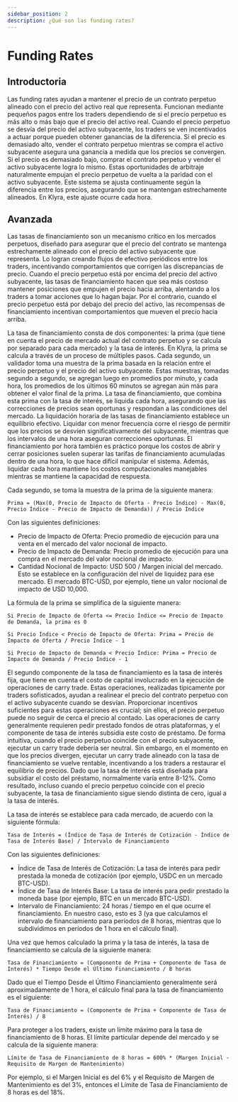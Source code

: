 ```yaml
---
sidebar_position: 2
description: ¿Qué son las funding rates?
---
```


# Funding Rates

## Introductoria
Las funding rates ayudan a mantener el precio de un contrato perpetuo alineado con el precio del activo real que representa. Funcionan mediante pequeños pagos entre los traders dependiendo de si el precio perpetuo es más alto o más bajo que el precio del activo real. Cuando el precio perpetuo se desvía del precio del activo subyacente, los traders se ven incentivados a actuar porque pueden obtener ganancias de la diferencia. Si el precio es demasiado alto, vender el contrato perpetuo mientras se compra el activo subyacente asegura una ganancia a medida que los precios se convergen. Si el precio es demasiado bajo, comprar el contrato perpetuo y vender el activo subyacente logra lo mismo. Estas oportunidades de arbitraje naturalmente empujan el precio perpetuo de vuelta a la paridad con el activo subyacente. Este sistema se ajusta continuamente según la diferencia entre los precios, asegurando que se mantengan estrechamente alineados. En Klyra, este ajuste ocurre cada hora.

## Avanzada
Las tasas de financiamiento son un mecanismo crítico en los mercados perpetuos, diseñado para asegurar que el precio del contrato se mantenga estrechamente alineado con el precio del activo subyacente que representa. Lo logran creando flujos de efectivo periódicos entre los traders, incentivando comportamientos que corrigen las discrepancias de precio. Cuando el precio perpetuo está por encima del precio del activo subyacente, las tasas de financiamiento hacen que sea más costoso mantener posiciones que empujen el precio hacia arriba, alentando a los traders a tomar acciones que lo hagan bajar. Por el contrario, cuando el precio perpetuo está por debajo del precio del activo, las recompensas de financiamiento incentivan comportamientos que mueven el precio hacia arriba.

La tasa de financiamiento consta de dos componentes: la prima (que tiene en cuenta el precio de mercado actual del contrato perpetuo y se calcula por separado para cada mercado) y la tasa de interés. En Klyra, la prima se calcula a través de un proceso de múltiples pasos. Cada segundo, un validador toma una muestra de la prima basada en la relación entre el precio perpetuo y el precio del activo subyacente. Estas muestras, tomadas segundo a segundo, se agregan luego en promedios por minuto, y cada hora, los promedios de los últimos 60 minutos se agregan aún más para obtener el valor final de la prima. La tasa de financiamiento, que combina esta prima con la tasa de interés, se liquida cada hora, asegurando que las correcciones de precios sean oportunas y respondan a las condiciones del mercado. La liquidación horaria de las tasas de financiamiento establece un equilibrio efectivo. Liquidar con menor frecuencia corre el riesgo de permitir que los precios se desvíen significativamente del subyacente, mientras que los intervalos de una hora aseguran correcciones oportunas. El financiamiento por hora también es práctico porque los costos de abrir y cerrar posiciones suelen superar las tarifas de financiamiento acumuladas dentro de una hora, lo que hace difícil manipular el sistema. Además, liquidar cada hora mantiene los costos computacionales manejables mientras se mantiene la capacidad de respuesta.

Cada segundo, se toma la muestra de la prima de la siguiente manera:

`Prima = (Max(0, Precio de Impacto de Oferta - Precio Índice) - Max(0, Precio Índice - Precio de Impacto de Demanda)) / Precio Índice`

Con las siguientes definiciones:
- Precio de Impacto de Oferta: Precio promedio de ejecución para una venta en el mercado del valor nocional de impacto.
- Precio de Impacto de Demanda: Precio promedio de ejecución para una compra en el mercado del valor nocional de impacto.
- Cantidad Nocional de Impacto: USD 500 / Margen inicial del mercado. Esto se establece en la configuración del nivel de liquidez para ese mercado. El mercado BTC-USD, por ejemplo, tiene un valor nocional de impacto de USD 10,000.

La fórmula de la prima se simplifica de la siguiente manera:

`Si Precio de Impacto de Oferta <= Precio Índice <= Precio de Impacto de Demanda, la prima es 0`

`Si Precio Índice < Precio de Impacto de Oferta: Prima = Precio de Impacto de Oferta / Precio Índice - 1`

`Si Precio de Impacto de Demanda < Precio Índice: Prima = Precio de Impacto de Demanda / Precio Índice - 1`

El segundo componente de la tasa de financiamiento es la tasa de interés fija, que tiene en cuenta el costo de capital involucrado en la ejecución de operaciones de carry trade. Estas operaciones, realizadas típicamente por traders sofisticados, ayudan a realinear el precio del contrato perpetuo con el activo subyacente cuando se desvían. Proporcionar incentivos suficientes para estas operaciones es crucial; sin ellos, el precio perpetuo puede no seguir de cerca el precio al contado. Las operaciones de carry generalmente requieren pedir prestado fondos de otras plataformas, y el componente de tasa de interés subsidia este costo de préstamo. De forma intuitiva, cuando el precio perpetuo coincide con el precio subyacente, ejecutar un carry trade debería ser neutral. Sin embargo, en el momento en que los precios divergen, ejecutar un carry trade alineado con la tasa de financiamiento se vuelve rentable, incentivando a los traders a restaurar el equilibrio de precios. Dado que la tasa de interés está diseñada para subsidiar el costo del préstamo, normalmente varía entre 8-12%. Como resultado, incluso cuando el precio perpetuo coincide con el precio subyacente, la tasa de financiamiento sigue siendo distinta de cero, igual a la tasa de interés.

La tasa de interés se establece para cada mercado, de acuerdo con la siguiente fórmula:

`Tasa de Interés = (Índice de Tasa de Interés de Cotización - Índice de Tasa de Interés Base) / Intervalo de Financiamiento`

Con las siguientes definiciones:
- Índice de Tasa de Interés de Cotización: La tasa de interés para pedir prestada la moneda de cotización (por ejemplo, USDC en un mercado BTC-USD).
- Índice de Tasa de Interés Base: La tasa de interés para pedir prestado la moneda base (por ejemplo, BTC en un mercado BTC-USD).
- Intervalo de Financiamiento: 24 horas / tiempo en el que ocurre el financiamiento. En nuestro caso, esto es 3 (ya que calculamos el intervalo de financiamiento para períodos de 8 horas, mientras que lo subdividimos en períodos de 1 hora en el cálculo final).

Una vez que hemos calculado la prima y la tasa de interés, la tasa de financiamiento se calcula de la siguiente manera:

`Tasa de Financiamiento = (Componente de Prima + Componente de Tasa de Interés) * Tiempo Desde el Último Financiamiento / 8 horas`

Dado que el Tiempo Desde el Último Financiamiento generalmente será aproximadamente de 1 hora, el cálculo final para la tasa de financiamiento es el siguiente:

`Tasa de Financiamiento = (Componente de Prima + Componente de Tasa de Interés) / 8`

Para proteger a los traders, existe un límite máximo para la tasa de financiamiento de 8 horas. El límite particular depende del mercado y se calcula de la siguiente manera:

`Límite de Tasa de Financiamiento de 8 horas = 600% * (Margen Inicial - Requisito de Margen de Mantenimiento)`

Por ejemplo, si el Margen Inicial es del 6% y el Requisito de Margen de Mantenimiento es del 3%, entonces el Límite de Tasa de Financiamiento de 8 horas es del 18%.